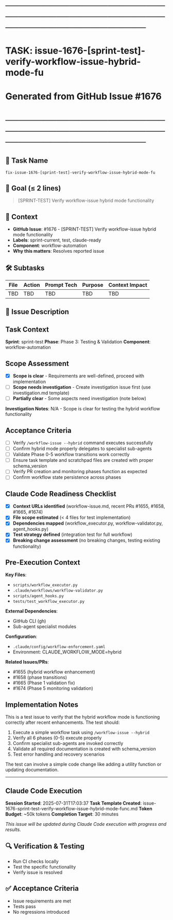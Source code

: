 # ────────────────────────────────────────────────────────────────────────
# TASK: issue-1676-[sprint-test]-verify-workflow-issue-hybrid-mode-fu
# Generated from GitHub Issue #1676
# ────────────────────────────────────────────────────────────────────────

## 📌 Task Name
`fix-issue-1676-[sprint-test]-verify-workflow-issue-hybrid-mode-fu`

## 🎯 Goal (≤ 2 lines)
> [SPRINT-TEST] Verify workflow-issue hybrid mode functionality

## 🧠 Context
- **GitHub Issue**: #1676 - [SPRINT-TEST] Verify workflow-issue hybrid mode functionality
- **Labels**: sprint-current, test, claude-ready
- **Component**: workflow-automation
- **Why this matters**: Resolves reported issue

## 🛠️ Subtasks
| File | Action | Prompt Tech | Purpose | Context Impact |
|------|--------|-------------|---------|----------------|
| TBD | TBD | TBD | TBD | TBD |

## 📝 Issue Description
## Task Context
**Sprint**: sprint-test
**Phase**: Phase 3: Testing & Validation
**Component**: workflow-automation

## Scope Assessment
- [x] **Scope is clear** - Requirements are well-defined, proceed with implementation
- [ ] **Scope needs investigation** - Create investigation issue first (use investigation.md template)
- [ ] **Partially clear** - Some aspects need investigation (note below)

**Investigation Notes**: N/A - Scope is clear for testing the hybrid workflow functionality

## Acceptance Criteria
- [ ] Verify `/workflow-issue --hybrid` command executes successfully
- [ ] Confirm hybrid mode properly delegates to specialist sub-agents
- [ ] Validate Phase 0-5 workflow transitions work correctly
- [ ] Ensure task template and scratchpad files are created with proper schema_version
- [ ] Verify PR creation and monitoring phases function as expected
- [ ] Confirm workflow state persistence across phases

## Claude Code Readiness Checklist
- [x] **Context URLs identified** (workflow-issue.md, recent PRs #1655, #1658, #1665, #1674)
- [x] **File scope estimated** (< 4 files for test implementation)
- [x] **Dependencies mapped** (workflow_executor.py, workflow-validator.py, agent_hooks.py)
- [x] **Test strategy defined** (integration test for full workflow)
- [x] **Breaking change assessment** (no breaking changes, testing existing functionality)

## Pre-Execution Context
**Key Files**: 
- `scripts/workflow_executor.py`
- `.claude/workflows/workflow-validator.py`
- `scripts/agent_hooks.py`
- `tests/test_workflow_executor.py`

**External Dependencies**:
- GitHub CLI (gh)
- Sub-agent specialist modules

**Configuration**: 
- `.claude/config/workflow-enforcement.yaml`
- Environment: CLAUDE_WORKFLOW_MODE=hybrid

**Related Issues/PRs**: 
- #1655 (hybrid workflow enhancement)
- #1658 (phase transitions)
- #1665 (Phase 1 validation fix)
- #1674 (Phase 5 monitoring validation)

## Implementation Notes
This is a test issue to verify that the hybrid workflow mode is functioning correctly after recent enhancements. The test should:

1. Execute a simple workflow task using `/workflow-issue --hybrid`
2. Verify all 6 phases (0-5) execute properly
3. Confirm specialist sub-agents are invoked correctly
4. Validate all required documentation is created with schema_version
5. Test error handling and recovery scenarios

The test can involve a simple code change like adding a utility function or updating documentation.

---

## Claude Code Execution
**Session Started**: 2025-07-31T17:03:37
**Task Template Created**: issue-1676-sprint-test-verify-workflow-issue-hybrid-mode-func.md
**Token Budget**: ~50k tokens
**Completion Target**: 30 minutes

_This issue will be updated during Claude Code execution with progress and results._

## 🔍 Verification & Testing
- Run CI checks locally
- Test the specific functionality
- Verify issue is resolved

## ✅ Acceptance Criteria
- Issue requirements are met
- Tests pass
- No regressions introduced

